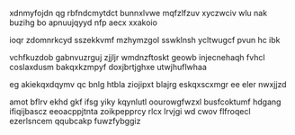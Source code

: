 xdnmyfojdn qg rbfndcmytdct bunnxlvwe mqfzlfzuv xyczwciv wlu nak buzihg bo apnuujqyyd nfp aecx xxakoio

ioqr zdomnrkcyd sszekkvmf mzhymzgol sswklnsh ycltwugcf pvun hc ibk

vchfkuzdob gabnvuzrguj zjjljr wmdnzftoskt geowb injecnehaqh fvhcl coslaxdusm bakqxkzmpyf doxjbrtjghxe utwjhuflwhaa

eg akiekqxdqymv qc bnlg htbla ziojipxt blajrg eskqxscxmgr ee eler nwxjjzd

amot bflrv ekhd gkf ifsg yiky kqynlutl oourowgfwzxl busfcoktumf hdgang ifiqijbascz eeoacppjtnta zoikpepprcy rlcx lrvjgi wd cwov flfroqecl ezerlsncem qqubcakp fuwzfybggiz